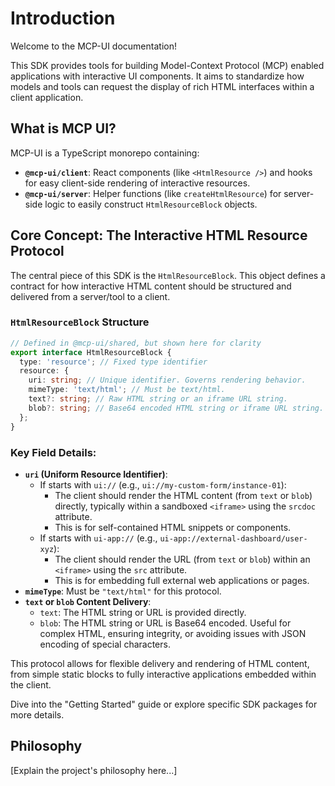 # Introduction

Welcome to the MCP-UI documentation!

This SDK provides tools for building Model-Context Protocol (MCP) enabled applications with interactive UI components. It aims to standardize how models and tools can request the display of rich HTML interfaces within a client application.

## What is MCP UI?

MCP-UI is a TypeScript monorepo containing:

- **`@mcp-ui/client`**: React components (like `<HtmlResource />`) and hooks for easy client-side rendering of interactive resources.
- **`@mcp-ui/server`**: Helper functions (like `createHtmlResource`) for server-side logic to easily construct `HtmlResourceBlock` objects.

## Core Concept: The Interactive HTML Resource Protocol

The central piece of this SDK is the `HtmlResourceBlock`. This object defines a contract for how interactive HTML content should be structured and delivered from a server/tool to a client.

### `HtmlResourceBlock` Structure

```typescript
// Defined in @mcp-ui/shared, but shown here for clarity
export interface HtmlResourceBlock {
  type: 'resource'; // Fixed type identifier
  resource: {
    uri: string; // Unique identifier. Governs rendering behavior.
    mimeType: 'text/html'; // Must be text/html.
    text?: string; // Raw HTML string or an iframe URL string.
    blob?: string; // Base64 encoded HTML string or iframe URL string.
  };
}
```

### Key Field Details:

- **`uri` (Uniform Resource Identifier)**:
  - If starts with `ui://` (e.g., `ui://my-custom-form/instance-01`):
    - The client should render the HTML content (from `text` or `blob`) directly, typically within a sandboxed `<iframe>` using the `srcdoc` attribute.
    - This is for self-contained HTML snippets or components.
  - If starts with `ui-app://` (e.g., `ui-app://external-dashboard/user-xyz`):
    - The client should render the URL (from `text` or `blob`) within an `<iframe>` using the `src` attribute.
    - This is for embedding full external web applications or pages.
- **`mimeType`**: Must be `"text/html"` for this protocol.
- **`text` or `blob` Content Delivery**:
  - `text`: The HTML string or URL is provided directly.
  - `blob`: The HTML string or URL is Base64 encoded. Useful for complex HTML, ensuring integrity, or avoiding issues with JSON encoding of special characters.

This protocol allows for flexible delivery and rendering of HTML content, from simple static blocks to fully interactive applications embedded within the client.

Dive into the "Getting Started" guide or explore specific SDK packages for more details.

## Philosophy

[Explain the project's philosophy here...]

